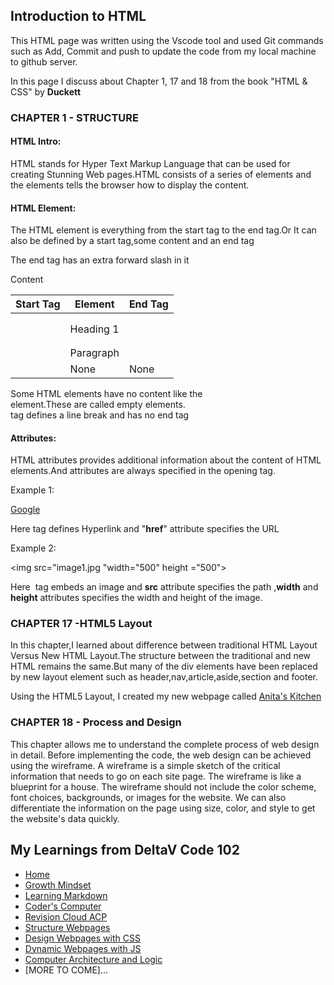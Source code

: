 ## Introduction to HTML
This HTML page was written using the Vscode tool and used Git commands such as Add, Commit and push to update the code from my local machine to github server.

In this page  I discuss about Chapter 1, 17 and 18 from the book "HTML & CSS" by **Duckett**

### CHAPTER 1 - STRUCTURE

#### HTML Intro:

HTML stands for Hyper Text Markup Language that can be used for creating Stunning Web pages.HTML consists of a series of elements and the elements tells the browser how to display the content.

#### HTML Element:

The HTML element is everything from the start tag to the end tag.Or It can also be defined by a start tag,some content and an end tag

The end tag has an extra forward slash in it

<tagname> Content </tagname>

Start Tag|Element|End Tag
---------|--------|---------
<h1>|Heading 1|</h1>
<p>|Paragraph|</p>
<br>|None|None

Some HTML elements have no content like the <br> element.These are called empty elements.<br> tag defines a line break and has no end tag

#### Attributes:

HTML attributes provides additional information about the content of HTML elements.And attributes are always specified in the opening tag.

Example 1:

<a href="https://WWW.google.com">Google</a>

Here <a> tag defines Hyperlink and "**href**" attribute specifies the URL

Example 2:

<img src="image1.jpg "width="500" height ="500">

Here <img> tag embeds an image and **src** attribute specifies the path ,**width** and **height** attributes specifies the width and height of the image.

### CHAPTER 17 -HTML5 Layout

In this chapter,I learned about difference between traditional HTML Layout Versus New HTML Layout.The structure between the traditional and new HTML remains the same.But many of the div elements have been replaced by new layout element such as header,nav,article,aside,section and footer. 

Using the HTML5 Layout, I created my new webpage called [Anita's Kitchen](https://anitacristina.github.io/HTML-Learning-Journal)

### CHAPTER 18 - Process and Design

This chapter allows me to understand the complete process of web design in detail. Before implementing the code, the web design can be achieved using the wireframe. A wireframe is a simple sketch of the critical information that needs to go on each site page. The wireframe is like a blueprint for a house. The wireframe should not include the color scheme, font choices, backgrounds, or images for the website.  We can also differentiate the information on the page using size, color, and style to get the website's data quickly. 

## My Learnings from DeltaV Code 102
- [Home](README.md)
- [Growth Mindset](GROWTH_MINDSET.md)
- [Learning Markdown](LEARNING_MARKDOWN.md)
- [Coder's Computer](CODERS_COMPUTER.md)
- [Revision Cloud ACP](REVISION_CLOUD.md)
- [Structure Webpages](STRUCTURE_WEBPAGES.md)
- [Design Webpages with CSS](DESIGN_WEBPAGES_CSS.md)
- [Dynamic Webpages with JS](DYNAMIC_WEBPAGES_JS.md)
- [Computer Architecture and Logic](COMPUTER_ARCHI_LOGIC.md)
- [MORE TO COME]...

